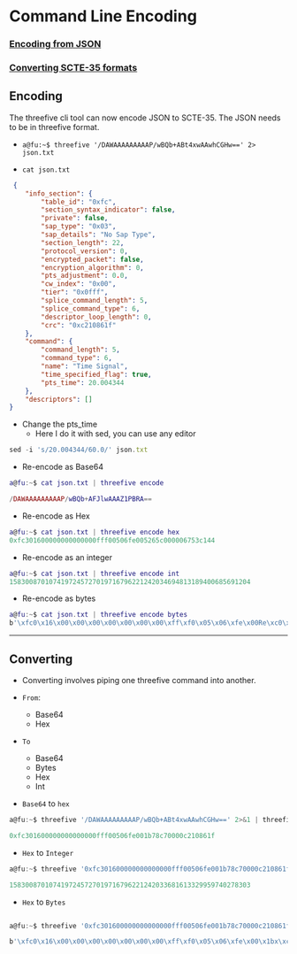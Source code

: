 # Command Line Encoding

### [Encoding from JSON](#encoding) 

### [Converting SCTE-35 formats](#converting)


## Encoding

The threefive cli tool can now encode JSON to SCTE-35. The JSON needs to be in threefive format. 

*  `a@fu:~$ threefive '/DAWAAAAAAAAAP/wBQb+ABt4xwAAwhCGHw==' 2> json.txt`

*  `cat json.txt`

```json
 {
    "info_section": {
        "table_id": "0xfc",
        "section_syntax_indicator": false,
        "private": false,
        "sap_type": "0x03",
        "sap_details": "No Sap Type",
        "section_length": 22,
        "protocol_version": 0,
        "encrypted_packet": false,
        "encryption_algorithm": 0,
        "pts_adjustment": 0.0,
        "cw_index": "0x00",
        "tier": "0x0fff",
        "splice_command_length": 5,
        "splice_command_type": 6,
        "descriptor_loop_length": 0,
        "crc": "0xc210861f"
    },
    "command": {
        "command_length": 5,
        "command_type": 6,
        "name": "Time Signal",
        "time_specified_flag": true,
        "pts_time": 20.004344
    },
    "descriptors": []
}

```
* Change the pts_time 
    * Here I do it with sed, you can use any editor 

```js
sed -i 's/20.004344/60.0/' json.txt
```
* Re-encode as Base64
```lua
a@fu:~$ cat json.txt | threefive encode

/DAWAAAAAAAAAP/wBQb+AFJlwAAAZ1PBRA==
```

* Re-encode as Hex
```lua
a@fu:~$ cat json.txt | threefive encode hex
0xfc301600000000000000fff00506fe005265c000006753c144
```

* Re-encode as an integer
```lua
a@fu:~$ cat json.txt | threefive encode int
1583008701074197245727019716796221242034694813189400685691204
```
* Re-encode as bytes
 ```lua
a@fu:~$ cat json.txt | threefive encode bytes
b'\xfc0\x16\x00\x00\x00\x00\x00\x00\x00\xff\xf0\x05\x06\xfe\x00Re\xc0\x00\x00gS\xc1D'
```

___

## Converting
* Converting involves piping one threefive command into another.
* `From`:
  * Base64
  * Hex
* `To`
  * Base64
  * Bytes
  * Hex
  * Int 

* `Base64` to `hex`
```js
a@fu:~$ threefive '/DAWAAAAAAAAAP/wBQb+ABt4xwAAwhCGHw==' 2>&1 | threefive encode hex
```
```js
0xfc301600000000000000fff00506fe001b78c70000c210861f
```
* `Hex` to `Integer`
```js
a@fu:~$ threefive '0xfc301600000000000000fff00506fe001b78c70000c210861f' 2>&1| threefive encode int
```

```js
1583008701074197245727019716796221242033681613329959740278303
```

* `Hex` to `Bytes`
```js

a@fu:~$ threefive '0xfc301600000000000000fff00506fe001b78c70000c210861f' 2>&1| threefive encode bytes
```
```js
b'\xfc0\x16\x00\x00\x00\x00\x00\x00\x00\xff\xf0\x05\x06\xfe\x00\x1bx\xc7\x00\x00\xc2\x10\x86\x1f'
```
